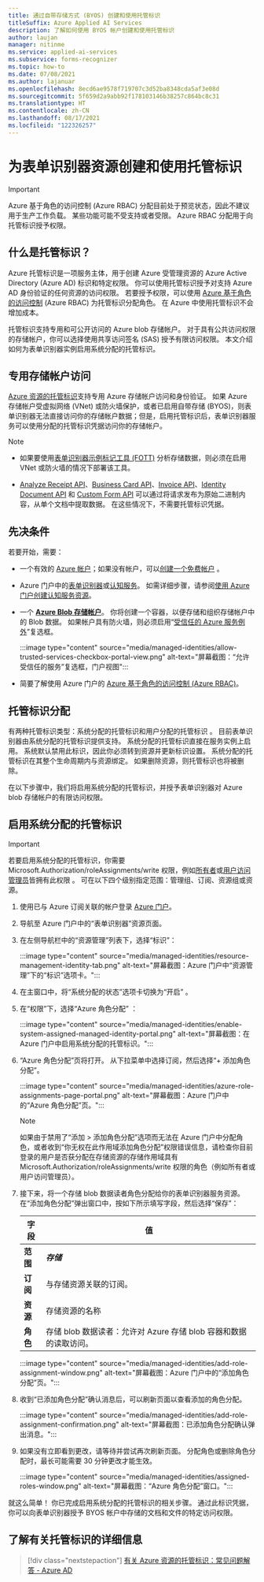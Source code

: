 ```yaml
---
title: 通过自带存储方式 (BYOS) 创建和使用托管标识
titleSuffix: Azure Applied AI Services
description: 了解如何使用 BYOS 帐户创建和使用托管标识
author: laujan
manager: nitinme
ms.service: applied-ai-services
ms.subservice: forms-recognizer
ms.topic: how-to
ms.date: 07/08/2021
ms.author: lajanuar
ms.openlocfilehash: 8ecd6ae9578f719707c3d52ba8348cda5af3e08d
ms.sourcegitcommit: 5f659d2a9abb92f178103146b38257c864bc8c31
ms.translationtype: HT
ms.contentlocale: zh-CN
ms.lasthandoff: 08/17/2021
ms.locfileid: "122326257"
---
```

# <a name="create-and-use-managed-identity-for-your-form-recognizer-resource"></a>为表单识别器资源创建和使用托管标识

> [!IMPORTANT]
> Azure 基于角色的访问控制 (Azure RBAC) 分配目前处于预览状态，因此不建议用于生产工作负载。 某些功能可能不受支持或者受限。 Azure RBAC 分配用于向托管标识授予权限。

## <a name="what-is-managed-identity"></a>什么是托管标识？

Azure 托管标识是一项服务主体，用于创建 Azure 受管理资源的 Azure Active Directory (Azure AD) 标识和特定权限。 你可以使用托管标识授予对支持 Azure AD 身份验证的任何资源的访问权限。 若要授予权限，可以使用 [Azure 基于角色的访问控制](../../role-based-access-control/overview.md) (Azure RBAC) 为托管标识分配角色。  在 Azure 中使用托管标识不会增加成本。

托管标识支持专用和可公开访问的 Azure blob 存储帐户。  对于具有公共访问权限的存储帐户，你可以选择使用共享访问签名 (SAS) 授予有限访问权限。   本文介绍如何为表单识别器实例启用系统分配的托管标识。

## <a name="private-storage-account-access"></a>专用存储帐户访问

 [Azure 资源的托管标识](../../active-directory/managed-identities-azure-resources/overview.md)支持专用 Azure 存储帐户访问和身份验证。 如果 Azure 存储帐户受虚拟网络 (VNet) 或防火墙保护，或者已启用自带存储 (BYOS)，则表单识别器无法直接访问你的存储帐户数据；但是，启用托管标识后，表单识别器服务可以使用分配的托管标识凭据访问你的存储帐户。

> [!NOTE]
>
> * 如果要使用[表单识别器示例标记工具 (FOTT)](https://fott-2-1.azurewebsites.net/) 分析存储数据，则必须在启用 VNet 或防火墙的情况下部署该工具。
>
> * [Analyze Receipt API](https://westus.dev.cognitive.microsoft.com/docs/services/form-recognizer-api-v2-1/operations/AnalyzeReceiptAsync)、[Business Card API](https://westus.dev.cognitive.microsoft.com/docs/services/form-recognizer-api-v2-1/operations/AnalyzeBusinessCardAsync)、[Invoice API](https://westus.dev.cognitive.microsoft.com/docs/services/form-recognizer-api-v2-1/operations/5ed8c9843c2794cbb1a96291)、[Identity Document API](https://westus.dev.cognitive.microsoft.com/docs/services/form-recognizer-api-v2-1/operations/5f74a7738978e467c5fb8707) 和 [Custom Form API](https://westus.dev.cognitive.microsoft.com/docs/services/form-recognizer-api-v2-1/operations/AnalyzeWithCustomForm) 可以通过将请求发布为原始二进制内容，从单个文档中提取数据。     在这些情况下，不需要托管标识凭据。

## <a name="prerequisites"></a>先决条件

若要开始，需要：

* 一个有效的 [Azure 帐户](https://azure.microsoft.com/free/cognitive-services/)；如果没有帐户，可以[创建一个免费帐户](https://azure.microsoft.com/free/) 。

* Azure 门户中的[表单识别器](https://ms.portal.azure.com/#create/Microsoft.CognitiveServicesTextTranslation)或[认知服务](https://ms.portal.azure.com/#create/Microsoft.CognitiveServicesAllInOne)。  如需详细步骤，请参阅[使用 Azure 门户创建认知服务资源](../../cognitive-services/cognitive-services-apis-create-account.md?tabs=multiservice%2cwindows)。

* 一个 [**Azure Blob 存储帐户**](https://ms.portal.azure.com/#create/Microsoft.StorageAccount-ARM)。 你将创建一个容器，以便存储和组织存储帐户中的 Blob 数据。 如果帐户具有防火墙，则必须启用“[受信任的 Azure 服务例外](../../storage/common/storage-network-security.md?tabs=azure-portal#manage-exceptions)”复选框。

    :::image type="content" source="media/managed-identities/allow-trusted-services-checkbox-portal-view.png" alt-text="屏幕截图：“允许受信任的服务”复选框，门户视图":::

* 简要了解使用 Azure 门户的 [Azure 基于角色的访问控制 (Azure RBAC)](../../role-based-access-control/role-assignments-portal.md)。

## <a name="managed-identity-assignments"></a>托管标识分配

有两种托管标识类型：系统分配的托管标识和用户分配的托管标识 。 目前表单识别器由系统分配的托管标识提供支持。 系统分配的托管标识直接在服务实例上启用。 系统默认禁用此标识，因此你必须转到资源并更新标识设置。 系统分配的托管标识在其整个生命周期内与资源绑定。 如果删除资源，则托管标识也将被删除。

在以下步骤中，我们将启用系统分配的托管标识，并授予表单识别器对 Azure blob 存储帐户的有限访问权限。

## <a name="enable-a-system-assigned-managed-identity"></a>启用系统分配的托管标识

>[!IMPORTANT]
>
> 若要启用系统分配的托管标识，你需要 Microsoft.Authorization/roleAssignments/write 权限，例如[所有者](../../role-based-access-control/built-in-roles.md#owner)或[用户访问管理员](../../role-based-access-control/built-in-roles.md#user-access-administrator)皆拥有此权限  。 可在以下四个级别指定范围：管理组、订阅、资源组或资源。

1. 使用已与 Azure 订阅关联的帐户登录 [Azure 门户](https://portal.azure.com)。

1. 导航至 Azure 门户中的“表单识别器”资源页面。

1. 在左侧导航栏中的“资源管理”列表下，选择“标识”： 

    :::image type="content" source="media/managed-identities/resource-management-identity-tab.png" alt-text="屏幕截图：Azure 门户中“资源管理”下的“标识”选项卡。":::

1. 在主窗口中，将“系统分配的状态”选项卡切换为“开启” 。

1. 在“权限”下，选择“Azure 角色分配” ：

    :::image type="content" source="media/managed-identities/enable-system-assigned-managed-identity-portal.png" alt-text="屏幕截图：在 Azure 门户中启用系统分配的托管标识。":::

1. “Azure 角色分配”页将打开。 从下拉菜单中选择订阅，然后选择“&plus; 添加角色分配”。

    :::image type="content" source="media/managed-identities/azure-role-assignments-page-portal.png" alt-text="屏幕截图：Azure 门户中的“Azure 角色分配”页。":::

    > [!NOTE]
    >
    > 如果由于禁用了“添加 > 添加角色分配”选项而无法在 Azure 门户中分配角色，或者收到“你无权在此作用域添加角色分配”权限错误信息，请检查你目前登录的用户是否获分配在存储资源的存储作用域具有 Microsoft.Authorization/roleAssignments/write 权限的角色（例如所有者或用户访问管理员）。

 7. 接下来，将一个存储 blob 数据读者角色分配给你的表单识别器服务资源。 在“添加角色分配”弹出窗口中，按如下所示填写字段，然后选择“保存”： 

    | 字段 | 值|
    |------|--------|
    |**范围**| **_存储_**|
    |**订阅**| 与存储资源关联的订阅。|
    |**资源**| 存储资源的名称|
    |**角色** | 存储 blob 数据读者：允许对 Azure 存储 blob 容器和数据的读取访问。|

     :::image type="content" source="media/managed-identities/add-role-assignment-window.png" alt-text="屏幕截图：Azure 门户中的“添加角色分配”页。":::

1. 收到“已添加角色分配”确认消息后，可以刷新页面以查看添加的角色分配。

    :::image type="content" source="media/managed-identities/add-role-assignment-confirmation.png" alt-text="屏幕截图：已添加角色分配确认弹出消息。":::

1. 如果没有立即看到更改，请等待并尝试再次刷新页面。 分配角色或删除角色分配时，最长可能需要 30 分钟更改才能生效。

    :::image type="content" source="media/managed-identities/assigned-roles-window.png" alt-text="屏幕截图：“Azure 角色分配”窗口。":::

 就这么简单！ 你已完成启用系统分配的托管标识的相关步骤。 通过此标识凭据，你可以向表单识别器授予 BYOS 帐户中存储的文档和文件的特定访问权限。

## <a name="learn-more-about--managed-identity"></a>了解有关托管标识的详细信息

> [!div class="nextstepaction"]
> [有关 Azure 资源的托管标识：常见问题解答 - Azure AD](../../active-directory/managed-identities-azure-resources/managed-identities-faq.md)